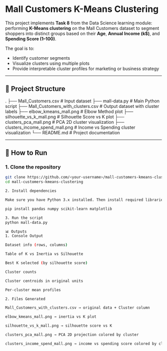 # Mall Customers K-Means Clustering

This project implements **Task 8** from the Data Science learning module: performing **K-Means clustering** on the Mall Customers dataset to segment shoppers into distinct groups based on their **Age**, **Annual Income (k$)**, and **Spending Score (1–100)**.

The goal is to:
- Identify customer segments
- Visualize clusters using multiple plots
- Provide interpretable cluster profiles for marketing or business strategy

---

## 📂 Project Structure


.
├── Mall_Customers.csv # Input dataset
├── mall-data.py # Main Python script
├── Mall_Customers_with_clusters.csv # Output dataset with cluster labels
├── elbow_kmeans_mall.png # Elbow Method plot
├── silhouette_vs_k_mall.png # Silhouette Score vs K plot
├── clusters_pca_mall.png # PCA 2D cluster visualization
├── clusters_income_spend_mall.png # Income vs Spending cluster visualization
└── README.md # Project documentation


---

## 🚀 How to Run

### 1. Clone the repository
```bash
git clone https://github.com/<your-username>/mall-customers-kmeans-clustering.git
cd mall-customers-kmeans-clustering

2. Install dependencies

Make sure you have Python 3.x installed. Then install required libraries:

pip install pandas numpy scikit-learn matplotlib

3. Run the script
python mall-data.py

📊 Outputs
1. Console Output

Dataset info (rows, columns)

Table of K vs Inertia vs Silhouette

Best K selected (by silhouette score)

Cluster counts

Cluster centroids in original units

Per-cluster mean profiles

2. Files Generated

Mall_Customers_with_clusters.csv → original data + Cluster column

elbow_kmeans_mall.png → inertia vs K plot

silhouette_vs_k_mall.png → silhouette score vs K

clusters_pca_mall.png → PCA 2D projection colored by cluster

clusters_income_spend_mall.png → income vs spending score colored by cluster
